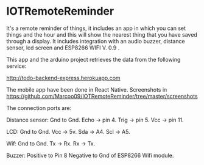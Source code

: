 # IOTRemoteReminder
It's a remote reminder of things, it includes an app in which you can set things and the hour and this will show the nearest thing that you have saved through a display. It includes integration with an audio buzzer, distance sensor, lcd screen and ESP8266 WIFI V. 0.9 .

This app and the arduino project retrieves the data from the following service:

http://todo-backend-express.herokuapp.com

The mobile app have been done in React Native. Screenshots in https://github.com/Marcoo09/IOTRemoteReminder/tree/master/screenshots

The connection ports are:

Distance sensor: Gnd to Gnd. Echo -> pin 4. Trig -> pin 5. Vcc -> pin 11.

LCD: Gnd to Gnd. Vcc -> 5v. Sda -> A4. Scl -> A5.

Wif: Gnd to Gnd. Tx -> Rx. Rx -> Tx.

Buzzer: Positive to Pin 8 Negative to Gnd of ESP8266 Wifi module.
